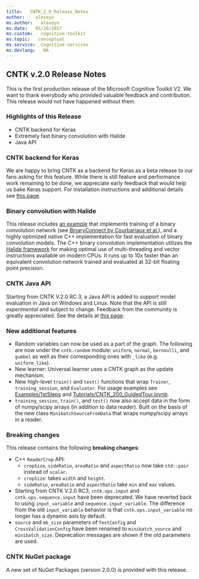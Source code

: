 ```yaml
---
title:   CNTK_2_0_Release_Notes
author:    alexeyo
ms.author:   alexeyo
ms.date:   05/26/2017
ms.custom:   cognitive-toolkit
ms.topic:   conceptual
ms.service:  Cognitive-services
ms.devlang:   NA
---
```


## CNTK v.2.0 Release Notes

This is the first production release of the Microsoft Cognitive Toolkit V2. We want to thank everybody who provided valuable feedback and contribution. This release would not have happened without them.

### Highlights of this Release

* CNTK backend for Keras
* Extremely fast binary convolution with Halide
* Java API

### CNTK backend for Keras

We are happy to bring CNTK as a backend for Keras as a beta release to our fans asking for this feature. While there is still feature and performance work remaining to be done, we appreciate early feedback that would help us bake Keras support. For installation instructions and additional details see [this page](https://docs.microsoft.com/en-us/cognitive-toolkit/Using-CNTK-with-Keras).

### Binary convolution with Halide

This release includes [an example](https://github.com/Microsoft/CNTK/tree/master/Examples/Extensibility/BinaryConvolution) that implements training of a binary convolution network (see [BinaryConnect by Courbariaux et al.](https://arxiv.org/abs/1511.00363)), and a highly optimized native C++ implementation for fast evaluation of binary convolution models. The C++ binary convolution implementation utilizes the [Halide framework](http://halide-lang.org/) for making optimal use of multi-threading and vector instructions available on modern CPUs. It runs up to 10x faster than an equivalent convolution network trained and evaluated at 32-bit floating point precision.

### CNTK Java API

Starting from CNTK V.2.0 RC 3, a Java API is added to support model evaluation in Java on Windows and Linux. Note that the API is still *experimental* and subject to change. Feedback from the community is greatly appreciated. See the details at [this page](https://docs.microsoft.com/en-us/cognitive-toolkit/CNTK-Library-API#java-api-experimental).

### New additional features

* Random variables can now be used as a part of the graph. The following are now under the `cntk.random` module: `uniform`, `normal`, `bernoulli`, and `gumbel` as well as their corresponding ones with `_like` (e.g. `uniform_like`).
* New learner: Universal learner uses a CNTK graph as the update mechanism.
* New high-level `train()` and `test()` functions that wrap `Trainer`, `training_session`, and `Evaluator`. For usage examples see [Examples/1stSteps](https://github.com/Microsoft/CNTK/tree/master/Examples/1stSteps) and [Tutorials/CNTK_200_GuidedTour.ipynb](https://github.com/Microsoft/CNTK/blob/master/Tutorials/CNTK_200_GuidedTour.ipynb).
* `training_session`, `train()`, and `test()` now also accept data in the form of numpy/scipy arrays (in addition to data reader). Built on the basis of the new class `MinibatchSourceFromData` that wraps numpy/scipy arrays in a reader.

### Breaking changes

This release contains the following **breaking changes**:

* C++ `ReaderCrop` API:
  * `cropSize`, `sideRatio`, `areaRatio` and `aspectRatio` now take `std::pair` instead of `scalar`.
  * `cropSize`: takes `width` and `height`.
  * `sideRatio`, `areaRatio` and `aspectRatio` take `min` and `max` values.
* Starting from CNTK V.2.0 RC3, `cntk.ops.input` and `cntk.ops.sequence.input` have been deprecated. We have reverted back to using `input_variable` and `sequence.input_variable`. The difference from the old `input_variable` behavior is that `cntk.ops.input_variable` no longer has a dynamic axis by default.
* `source` and `mb_size` parameters of `TestConfig` and `CrossValidationConfig` have been renamed to `minibatch_source` and `minibatch_size`. Deprecation messages are shown if the old parameters are used.

### CNTK NuGet package

A new set of NuGet Packages (version 2.0.0) is provided with this release.
